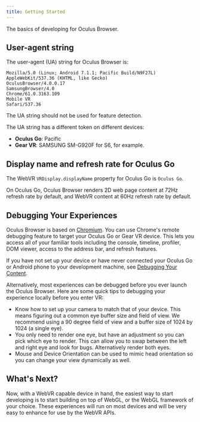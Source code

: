 ```yaml
---
title: Getting Started
---
```


The basics of developing for Oculus Browser.

## User-agent string

The user-agent (UA) string for Oculus Browser is:

```
Mozilla/5.0 (Linux; Android 7.1.1; Pacific Build/N9F27L)
AppleWebKit/537.36 (KHTML, like Gecko)
OculusBrowser/4.0.0.17
SamsungBrowser/4.0
Chrome/61.0.3163.109
Mobile VR
Safari/537.36
```

The UA string should not be used for feature detection.

The UA string has a different token on different devices:

* **Oculus Go**: Pacific
* **Gear VR**: SAMSUNG SM-G920F for S6, for example.


## Display name and refresh rate for Oculus Go

The WebVR `VRDisplay.displayName` property for Oculus Go is `Oculus Go`.

On Oculus Go, Oculus Browser renders 2D web page content at 72Hz refresh rate by default, and WebVR content at 60Hz refresh rate by default.

## Debugging Your Experiences

Oculus Browser is based on [Chromium](https://www.chromium.org/). You can use Chrome's remote debugging feature to target your Oculus Go or Gear VR device. This lets you access all of your familiar tools including the console, timeline, profiler, DOM viewer, access to the address bar, and refresh features.

If you have not set up your device or have never connected your Oculus Go or Android phone to your development machine, see [Debugging Your Content](/documentation/vrweb/latest/concepts/carmel-remote-debugging/).

Alternatively, most experiences can be debugged before you ever launch the Oculus Browser. Here are some quick tips to debugging your experience locally before you enter VR:

* Know how to set up your camera to match that of your device. This means figuring out a common eye buffer size and field of view. We recommend using a 90 degree field of view and a buffer size of 1024 by 1024 (a single eye).
* You only need to render one eye, but have an adjustment so you can pick which eye to render. This can allow you to swap between the left and right eye and look for bugs. Alternatively render both eyes.
* Mouse and Device Orientation can be used to mimic head orientation so you can change your view dynamically as well.


## What's Next?

Now, with a WebVR capable device in hand, the easiest way to start developing is to start building on top of WebGL, or the WebGL framework of your choice. These experiences will run on most devices and will be very easy to enhance for use by the WebVR APIs.
